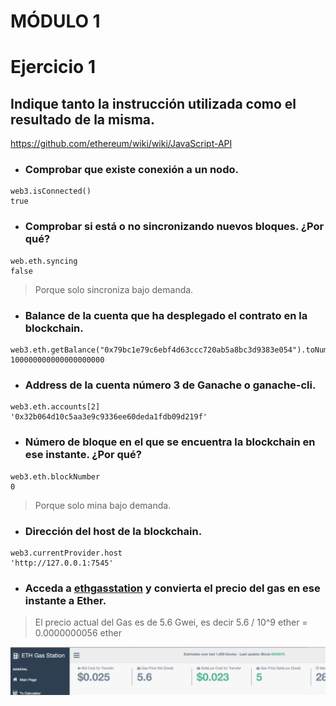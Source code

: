 # MÓDULO 1

# Ejercicio 1

## Indique tanto la instrucción utilizada como el resultado de la misma.

https://github.com/ethereum/wiki/wiki/JavaScript-API

- ### Comprobar que existe conexión a un nodo.
```
web3.isConnected()
true
```

- ### Comprobar si está o no sincronizando nuevos bloques. ¿Por qué?
```
web.eth.syncing
false
```

> Porque solo sincroniza bajo demanda.

- ### Balance de la cuenta que ha desplegado el contrato en la blockchain.
```
web3.eth.getBalance("0x79bc1e79c6ebf4d63ccc720ab5a8bc3d9383e054").toNumber()
100000000000000000000
```
- ### Address de la cuenta número 3 de Ganache o ganache-cli.
```
web3.eth.accounts[2]
'0x32b064d10c5aa3e9c9336ee60deda1fdb09d219f'
```

- ### Número de bloque en el que se encuentra la blockchain en ese instante. ¿Por qué?
```
web3.eth.blockNumber
0
```

> Porque solo mina bajo demanda.

- ### Dirección del host de la blockchain.
```
web3.currentProvider.host
'http://127.0.0.1:7545'
```

- ### Acceda a ​[ethgasstation​](https://ethgasstation.info) y convierta el precio del gas en ese instante a Ether.
  
 > El precio actual del Gas es de 5.6 Gwei, es decir 5.6 / 10^9 ether = 0.0000000056 ether

 ![Img0](./img/gasstation.png)